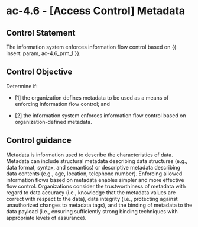 # ac-4.6 - \[Access Control\] Metadata

## Control Statement

The information system enforces information flow control based on {{ insert: param, ac-4.6_prm_1 }}.

## Control Objective

Determine if:

- \[1\] the organization defines metadata to be used as a means of enforcing information flow control; and

- \[2\] the information system enforces information flow control based on organization-defined metadata.

## Control guidance

Metadata is information used to describe the characteristics of data. Metadata can include structural metadata describing data structures (e.g., data format, syntax, and semantics) or descriptive metadata describing data contents (e.g., age, location, telephone number). Enforcing allowed information flows based on metadata enables simpler and more effective flow control. Organizations consider the trustworthiness of metadata with regard to data accuracy (i.e., knowledge that the metadata values are correct with respect to the data), data integrity (i.e., protecting against unauthorized changes to metadata tags), and the binding of metadata to the data payload (i.e., ensuring sufficiently strong binding techniques with appropriate levels of assurance).
